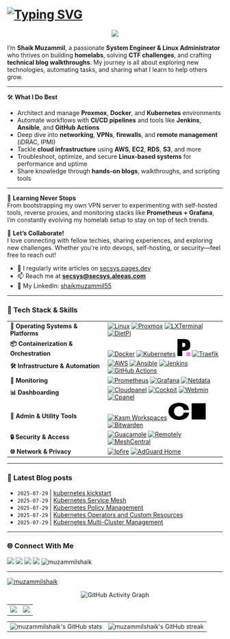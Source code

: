 # [![Typing SVG](https://readme-typing-svg.herokuapp.com?font=Fira+Code&size=30&duration=4000&pause=1000&width=520&lines=Hi+there%2C+I+am+Muzammil+%F0%9F%91%8B)](https://git.io/typing-svg)

<p align="center">
  <img src="https://readme-typing-svg.herokuapp.com?font=Fira+Code&weight=500&size=22&duration=3000&pause=1000&color=00F7FF&center=true&vCenter=true&width=600&lines=Linux+Admin+%7C+DevOps+Engineer+%7C+CTF+Player;Open+to+Learn%2C+Experiment%2C+and+Grow" />
</p>


I’m **Shaik Muzammil**, a passionate **System Engineer & Linux Administrator** who thrives on building **homelabs**, solving **CTF challenges**, and crafting **technical blog walkthroughs**. My journey is all about exploring new technologies, automating tasks, and sharing what I learn to help others grow.

---

🛠️ **What I Do Best**  
- Architect and manage **Proxmox**, **Docker**, and **Kubernetes** environments  
- Automate workflows with **CI/CD pipelines** and tools like **Jenkins**, **Ansible**, and **GitHub Actions**  
- Deep dive into **networking**, **VPNs**, **firewalls**, and **remote management** (iDRAC, IPMI)  
- Tackle **cloud infrastructure** using **AWS**, **EC2**, **RDS**, **S3**, and more  
- Troubleshoot, optimize, and secure **Linux-based systems** for performance and uptime  
- Share knowledge through **hands-on blogs**, walkthroughs, and scripting tools

---

🧠 **Learning Never Stops**  
From bootstrapping my own VPN server to experimenting with self-hosted tools, reverse proxies, and monitoring stacks like **Prometheus + Grafana**, I’m constantly evolving my homelab setup to stay on top of tech trends.

📢 **Let’s Collaborate!**  
I love connecting with fellow techies, sharing experiences, and exploring new challenges. Whether you're into devops, self-hosting, or security—feel free to reach out!

- 📝 I regularly write articles on <a href="https://secsys.pages.dev" target="_blank">secsys.pages.dev</a>  
- 📫 Reach me at **secsys@secsys.aleeas.com**  
- 🔗 My LinkedIn: <a href="https://www.linkedin.com/in/shaikmuzammil55/" target="_blank">shaikmuzammil55</a>

---
### 🧰 Tech Stack & Skills
<!-- Tech Stack Overview -->
<table>
  <tr>
    <td><b>🐧 Operating Systems & Platforms</b></td>
    <td>
      <a href="https://www.linux.org/" target="_blank" rel="noopener noreferrer"><img src="https://raw.githubusercontent.com/homarr-labs/dashboard-icons/main/png/linux.png" height="40" alt="Linux" /></a>
      <a href="https://www.proxmox.com/" target="_blank" rel="noopener noreferrer"><img src="https://raw.githubusercontent.com/homarr-labs/dashboard-icons/main/png/proxmox.png" height="40" alt="Proxmox" /></a>
      <a href="#" target="_blank" rel="noopener noreferrer"><img src="https://secsys.pages.dev/assets/vm/ct/lxconsole/logo1.webp" height="40" alt="LXTerminal" /></a>
      <a href="https://dietpi.com/" target="_blank" rel="noopener noreferrer"><img src="https://raw.githubusercontent.com/homarr-labs/dashboard-icons/main/png/dietpi.png" height="40" alt="DietPi" /></a>
    </td>
  </tr>
  <tr>
    <td><b>📦 Containerization & Orchestration</b></td>
    <td>
      <a href="https://www.docker.com/" target="_blank" rel="noopener noreferrer"><img src="https://raw.githubusercontent.com/homarr-labs/dashboard-icons/main/png/docker.png" height="40" alt="Docker" /></a>
      <a href="https://kubernetes.io/" target="_blank" rel="noopener noreferrer"><img src="https://raw.githubusercontent.com/homarr-labs/dashboard-icons/main/png/kubernetes.png" height="40" alt="Kubernetes" /></a>
      <a href="https://www.portainer.io/" target="_blank" rel="noopener noreferrer"><img src="https://raw.githubusercontent.com/homarr-labs/dashboard-icons/main/png/portainer.png" height="40" alt="Portainer" /></a>
      <a href="https://traefik.io/" target="_blank" rel="noopener noreferrer"><img src="https://raw.githubusercontent.com/homarr-labs/dashboard-icons/main/png/traefik.png" height="40" alt="Traefik" /></a>
    </td>
  </tr>
  <tr>
    <td><b>🛠️ Infrastructure & Automation</b></td>
    <td>
      <a href="https://aws.amazon.com/" target="_blank" rel="noopener noreferrer"><img src="https://raw.githubusercontent.com/homarr-labs/dashboard-icons/main/png/aws.png" height="40" alt="AWS" /></a>
      <a href="https://www.ansible.com/" target="_blank" rel="noopener noreferrer"><img src="https://raw.githubusercontent.com/homarr-labs/dashboard-icons/main/png/ansible.png" height="40" alt="Ansible" /></a>
      <a href="https://www.jenkins.io/" target="_blank" rel="noopener noreferrer"><img src="https://raw.githubusercontent.com/homarr-labs/dashboard-icons/main/png/jenkins.png" height="40" alt="Jenkins" /></a>
      <a href="https://github.com/features/actions" target="_blank" rel="noopener noreferrer"><img src="https://secsys.pages.dev/assets/devops/gh-actions/actions.webp" height="40" alt="GitHub Actions" /></a>
    </td>
  </tr>
  <tr>
    <td><b>📡 Monitoring</b></td>
    <td>
      <a href="https://prometheus.io/" target="_blank" rel="noopener noreferrer"><img src="https://raw.githubusercontent.com/homarr-labs/dashboard-icons/main/png/prometheus.png" height="40" alt="Prometheus" /></a>
      <a href="https://grafana.com/" target="_blank" rel="noopener noreferrer"><img src="https://raw.githubusercontent.com/homarr-labs/dashboard-icons/main/png/grafana.png" height="40" alt="Grafana" /></a>
      <a href="https://www.netdata.cloud/" target="_blank" rel="noopener noreferrer"><img src="https://raw.githubusercontent.com/homarr-labs/dashboard-icons/main/png/netdata.png" height="40" alt="Netdata" /></a>
    </td>
  </tr>
  <tr>
    <td><b>📊 Dashboarding</b></td>
    <td>
      <a href="https://www.cloudpanel.io/" target="_blank" rel="noopener noreferrer"><img src="https://raw.githubusercontent.com/homarr-labs/dashboard-icons/main/png/cloudpanel.png" height="40" alt="Cloudpanel" /></a>
      <a href="https://cockpit-project.org/" target="_blank" rel="noopener noreferrer"><img src="https://raw.githubusercontent.com/homarr-labs/dashboard-icons/main/png/cockpit.png" height="40" alt="Cockpit" /></a>
      <a href="https://www.webmin.com/" target="_blank" rel="noopener noreferrer"><img src="https://raw.githubusercontent.com/homarr-labs/dashboard-icons/main/png/webmin.png" height="40" alt="Webmin" /></a>
      <a href="https://cpanel.net/" target="_blank" rel="noopener noreferrer"><img src="https://raw.githubusercontent.com/homarr-labs/dashboard-icons/main/png/cpanel.png" height="40" alt="Cpanel" /></a>
    </td>
  </tr>
  <tr>
    <td><b>🧰 Admin & Utility Tools</b></td>
    <td>
      <a href="https://www.kasmweb.com/" target="_blank" rel="noopener noreferrer"><img src="https://raw.githubusercontent.com/homarr-labs/dashboard-icons/main/png/kasm.png" height="40" alt="Kasm Workspaces" /></a>
      <a href="https://coder.com/" target="_blank" rel="noopener noreferrer"><img src="https://raw.githubusercontent.com/homarr-labs/dashboard-icons/main/png/coder.png" height="40" alt="Coder" /></a>
      <a href="https://bitwarden.com/" target="_blank" rel="noopener noreferrer"><img src="https://raw.githubusercontent.com/homarr-labs/dashboard-icons/main/png/bitwarden.png" height="40" alt="Bitwarden" /></a>
    </td>
  </tr>
  <tr>
    <td><b>🔒 Security & Access</b></td>
    <td>
      <a href="https://guacamole.apache.org/" target="_blank" rel="noopener noreferrer"><img src="https://raw.githubusercontent.com/homarr-labs/dashboard-icons/main/png/guacamole.png" height="40" alt="Guacamole" /></a>
      <a href="#" target="_blank" rel="noopener noreferrer"><img src="https://raw.githubusercontent.com/homarr-labs/dashboard-icons/main/png/remotely.png" height="40" alt="Remotely" /></a>
      <a href="https://meshcentral.com/" target="_blank" rel="noopener noreferrer"><img src="https://raw.githubusercontent.com/homarr-labs/dashboard-icons/main/png/meshcentral.png" height="40" alt="MeshCentral" /></a>
    </td>
  </tr>
  <tr>
    <td><b>🌐 Network & Privacy</b></td>
    <td>
      <a href="https://www.ipfire.org/" target="_blank" rel="noopener noreferrer"><img src="https://www.ipfire.org/favicon.ico" height="40" alt="Ipfire" /></a>
      <a href="https://adguard.com/en/adguard-home/overview.html" target="_blank" rel="noopener noreferrer"><img src="https://raw.githubusercontent.com/homarr-labs/dashboard-icons/main/png/adguard-home.png" height="40" alt="AdGuard Home" /></a>
    </td>
  </tr>
</table>

---

### 📝 Latest Blog posts
<!-- BLOG-POST-LIST:START -->
- `2025-07-29` | [kubernetes kickstart](https://secsys.pages.dev/posts/KubeKickstart/)  
- `2025-07-29` | [Kubernetes Service Mesh](https://secsys.pages.dev/posts/KubeKickstart-service-mesh/)  
- `2025-07-29` | [Kubernetes Policy Management](https://secsys.pages.dev/posts/KubeKickstart-policy/)  
- `2025-07-29` | [Kubernetes Operators and Custom Resources](https://secsys.pages.dev/posts/KubeKickstart-operators/)  
- `2025-07-29` | [Kubernetes Multi-Cluster Management](https://secsys.pages.dev/posts/KubeKickstart-multi-cluster/)  

<!-- BLOG-POST-LIST:END -->

---

### 🌐 Connect With Me

<p>
  <a href="mailto:secsys@secsys.aleeas.com"><img src="https://img.shields.io/badge/Email-%23ea4335.svg?&style=for-the-badge&logo=gmail&logoColor=white" /></a>
  <a href="https://www.linkedin.com/in/shaikmuzammil55"><img src="https://img.shields.io/badge/LinkedIn-%230077B5.svg?&style=for-the-badge&logo=linkedin&logoColor=white" /></a>
  <a href="https://secsys.pages.dev"><img src="https://img.shields.io/badge/Website-%23ff5722.svg?&style=for-the-badge&logo=firefox-browser&logoColor=white" /></a>
  <a href="https://secsys.pages.dev/feed.xml"><img src="https://img.shields.io/badge/RSS-%23ff6600.svg?&style=for-the-badge&logo=rss&logoColor=white" /></a>
  <img src="https://komarev.com/ghpvc/?username=muzammilshaik&label=Profile%20views&color=0e75b6&style=flat" alt="muzammilshaik" />
</p>

---
<p align="left">
  <a href="https://github.com/ryo-ma/github-profile-trophy">
    <img src="https://github-profile-trophy.vercel.app/?username=muzammilshaik&theme=darkhub&row=1&title=Experience,Commit,PullRequest,Repositories" alt="muzammilshaik" />
  </a>
</p>


<!-- GitHub calendar -->
<p align="center">
  <img src="https://github-readme-activity-graph.vercel.app/graph?username=muzammilshaik&theme=tokyo-night" alt="GitHub Activity Graph" />
</p>

<table>
  <tr>
    <td>
      <!-- GitHub Summary Card -->
      <img src="https://github-profile-summary-cards.vercel.app/api/cards/profile-details?username=muzammilshaik&theme=tokyonight" />
    </td>
    <td>
      <!-- Top Languages Card -->
      <img src="https://github-readme-stats.vercel.app/api/top-langs?username=muzammilshaik&show_icons=true&locale=en&layout=compact&theme=tokyonight" />
    </td>
  </tr>
</table>

<table>
  <tr>
    <td>
      <img src="https://github-readme-stats.vercel.app/api?username=muzammilshaik&show_icons=true&locale=en&theme=tokyonight" alt="muzammilshaik's GitHub stats"/>
    </td>
    <td>
      <img src="https://github-readme-streak-stats.herokuapp.com/?user=muzammilshaik&theme=tokyonight" alt="muzammilshaik's GitHub streak"/>
    </td>
  </tr>
</table>